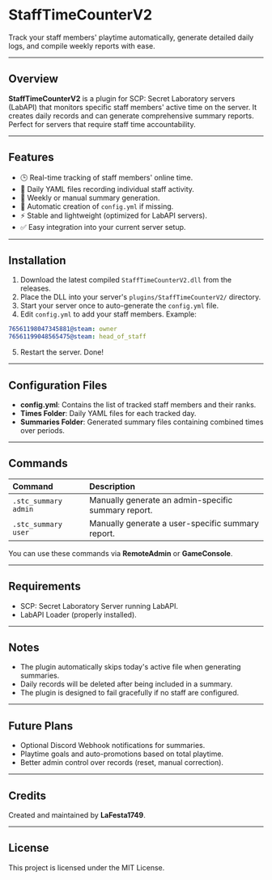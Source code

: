 # StaffTimeCounterV2

Track your staff members' playtime automatically, generate detailed daily logs, and compile weekly reports with ease.

---

## Overview
**StaffTimeCounterV2** is a plugin for SCP: Secret Laboratory servers (LabAPI) that monitors specific staff members' active time on the server. It creates daily records and can generate comprehensive summary reports. Perfect for servers that require staff time accountability.

---

## Features
- 🕒 Real-time tracking of staff members' online time.
- 📅 Daily YAML files recording individual staff activity.
- 🔹 Weekly or manual summary generation.
- 🔸 Automatic creation of `config.yml` if missing.
- ⚡ Stable and lightweight (optimized for LabAPI servers).
- ✅ Easy integration into your current server setup.

---

## Installation

1. Download the latest compiled `StaffTimeCounterV2.dll` from the releases.
2. Place the DLL into your server's `plugins/StaffTimeCounterV2/` directory.
3. Start your server once to auto-generate the `config.yml` file.
4. Edit `config.yml` to add your staff members. Example:

```yaml
76561198047345881@steam: owner
76561199048565475@steam: head_of_staff
```

5. Restart the server. Done!

---

## Configuration Files

- **config.yml**: Contains the list of tracked staff members and their ranks.
- **Times Folder**: Daily YAML files for each tracked day.
- **Summaries Folder**: Generated summary files containing combined times over periods.

---

## Commands

| Command | Description |
|:---|:---|
| `.stc_summary admin` | Manually generate an admin-specific summary report. |
| `.stc_summary user` | Manually generate a user-specific summary report. |

You can use these commands via **RemoteAdmin** or **GameConsole**.

---

## Requirements
- SCP: Secret Laboratory Server running LabAPI.
- LabAPI Loader (properly installed).

---

## Notes
- The plugin automatically skips today's active file when generating summaries.
- Daily records will be deleted after being included in a summary.
- The plugin is designed to fail gracefully if no staff are configured.

---

## Future Plans
- Optional Discord Webhook notifications for summaries.
- Playtime goals and auto-promotions based on total playtime.
- Better admin control over records (reset, manual correction).

---

## Credits
Created and maintained by **LaFesta1749**.

---

## License
This project is licensed under the MIT License.

